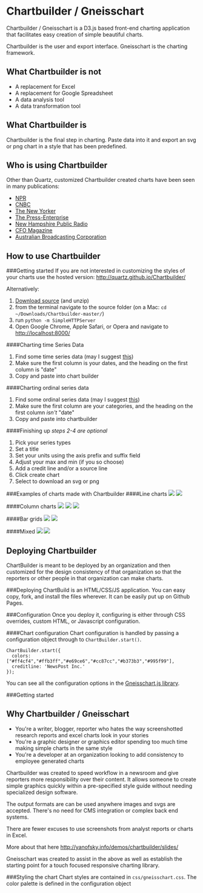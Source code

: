Chartbuilder / Gneisschart
==========================

Chartbuilder / Gneisschart is a D3.js based front-end charting application that facilitates easy creation of simple beautiful charts.

Chartbuilder is the user and export interface. Gneisschart is the charting framework.

What Chartbuilder is not
-------------------------
+ A replacement for Excel
+ A replacement for Google Spreadsheet
+ A data analysis tool
+ A data transformation tool

What Chartbuilder is
--------------------
Chartbuilder is the final step in charting. Paste data into it and export an svg or png chart in a style that has been predefined.

Who is using Chartbuilder
--------------------
Other than Quartz, customized Chartbuilder created charts have been seen in many publications: 
+ [NPR](http://www.npr.org/blogs/parallels/2013/10/24/240493422/in-most-every-european-country-bikes-are-outselling-cars)
+ [CNBC](http://www.cnbc.com/id/101009116)
+ [The New Yorker](http://www.newyorker.com/online/blogs/currency/2013/12/2013-the-year-in-charts.html)
+ [The Press-Enterprise](http://blog.pe.com/political-empire/2013/07/31/ppic-poll-global-warming-a-concern-for-inland-voters/)
+ [New Hampshire Public Radio](http://nhpr.org/post/water-cleanup-commences-beede-story-shows-superfund-laws-flaws)
+ [CFO Magazine](http://ww2.cfo.com/the-economy/2013/11/retail-sales-growth-stalls/)
+ [Australian Broadcasting Corporation](http://www.abc.net.au/news/2013-10-11/nobel-prize3a-why-2001-was-the-best-year-to-win/5016010)

How to use Chartbuilder
------------------------
###Getting started
If you are not interested in customizing the styles of your charts use the hosted version: http://quartz.github.io/Chartbuilder/

Alternatively: 

1. [Download source](https://github.com/Quartz/Chartbuilder/archive/master.zip) (and unzip)
3. from the terminal navigate to the source folder (on a Mac: `cd ~/Downloads/Chartbuilder-master/`) 
4. run `python -m SimpleHTTPServer`
5. Open Google Chrome, Apple Safari, or Opera and navigate to [http://localhost:8000/](http://localhost:8000/)


####Charting time Series Data
1. Find some time series data (may I suggest [this](https://docs.google.com/a/qz.com/spreadsheet/ccc?key=0AtrPfe-ScVhJdGg0a2hKZU1JaWZ4ZGMxY3NKbWozYUE#gid=0))
2. Make sure the first column is your dates, and the heading on the first column is "date"
3. Copy and paste into chart builder

####Charting ordinal series data
1. Find some ordinal series data (may I suggest [this](https://docs.google.com/a/qz.com/spreadsheet/ccc?key=0AtrPfe-ScVhJdDZrODFnM3Q1TTlfSHA2Z3lrSjJrUmc#gid=0))
2. Make sure the first column are your categories, and the heading on the first column _isn't_ "date"
3. Copy and paste into chartbuilder

####Finishing up
_steps 2-4 are optional_

1. Pick your series types
2. Set a title
3. Set your units using the axis prefix and suffix field
4. Adjust your max and min (if you so choose)
4. Add a credit line and/or a source line
6. Click create chart
7. Select to download an svg or png

###Examples of charts made with Chartbuilder
####Line charts
<img src="http://quartz.github.io/Chartbuilder/images/line1.jpeg" />
<img src="http://quartz.github.io/Chartbuilder/images/line2.jpeg" />

####Column charts
<img src="http://quartz.github.io/Chartbuilder/images/column1.jpeg" />
<img src="http://quartz.github.io/Chartbuilder/images/column2.jpeg" />
<img src="http://quartz.github.io/Chartbuilder/images/column3.jpeg" />

####Bar grids
<img src="http://quartz.github.io/Chartbuilder/images/bargrid1.jpeg" />
<img src="http://quartz.github.io/Chartbuilder/images/bargrid2.jpeg" />


####Mixed
<img src="http://quartz.github.io/Chartbuilder/images/mixed1.jpeg" />
<img src="http://quartz.github.io/Chartbuilder/images/mixed2.jpeg?cache=0" />

Deploying Chartbuilder
------------------------
ChartBuilder is meant to be deployed by an organization and then customized for the design consistency of that organization so that the reporters or other people in that organization can make charts.

###Deploying
ChartBuild is an HTML/CSS/JS application.  You can easy copy, fork, and install the files wherever.  It can be easily put up on Github Pages.

###Configuration
Once you deploy it, configuring is either through CSS overrides, custom HTML, or Javascript configuration.

####Chart configuration
Chart configuration is handled by passing a configuration object through to `ChartBuilder.start()`.

    ChartBuilder.start({
      colors: ["#ff4cf4","#ffb3ff","#e69ce6","#cc87cc","#b373b3","#995f99"],
      creditline: 'NewsPost Inc.'
    });

You can see all the configuration options in the [Gneisschart.js library](https://github.com/Quartz/Chartbuilder/blob/master/js/gneisschart.js).

###Getting started

Why Chartbuilder / Gneisschart
-----------------
+ You're a writer, blogger, reporter who hates the way screenshotted research reports and excel charts look in your stories
+ You're a graphic designer or graphics editor spending too much time making simple charts in the same style
+ You're a developer at an organization looking to add consistency to employee generated charts

Chartbuilder was created to speed workflow in a newsroom and give reporters more responsibility over their content. It allows someone to create simple graphics quickly within a pre-specified style guide without needing specialized design software.

The output formats are can be used anywhere images and svgs are accepted. There's no need for CMS integration or complex back end systems. 

There are fewer excuses to use screenshots from analyst reports or charts in Excel.

More about that here http://yanofsky.info/demos/chartbuilder/slides/

Gneisschart was created to assist in the above as well as establish the starting point for a touch focused responsive charting library.

###Styling the chart
Chart styles are contained in `css/gneisschart.css`. The color palette is defined in the configuration object
